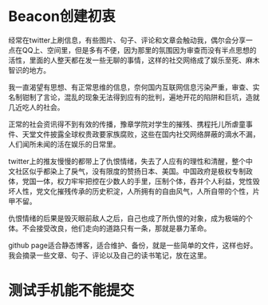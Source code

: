 # Beacon创建初衷
经常在twitter上刷信息，有些图片、句子、评论和文章会触动我，偶尔会分享一点在QQ上、空间里，但是多有不便，因为那里的氛围因为审查而没有半点思想的活性，里面的人整天都在发一些无聊的事情，这样的社交网络成了娱乐至死、麻木智识的地方。

我一直渴望有思想、有正常思维的信息，奈何国内互联网信息污染严重，审查、实名制钳制了言论，混乱的现象无法得到应有的批判，遍地开花的陷阱和巨坑，造就几近吃人的社会。

正常的社会资讯得不到有效的传播，豫章学院对学生的摧残、携程托儿所虐童事件、天堂文件披露全球权贵政要家族腐败，这些在国内社交网络屏蔽的滴水不漏，人们闻所未闻的活在娱乐的日常里。

twitter上的推友慢慢的都带上了仇恨情绪，失去了人应有的理性和清醒，整个中文社区似乎都染上了戾气，没有限度的赞扬日本、美国。中国政府是极权专制政体，党国一体，权力牢牢把控在少数人的手里，压制个体，吞并个人利益，党性毁坏人性，党文化摧残传承的历史积淀，人所拥有的自由风气，人所自带的个性，片甲不留。

仇恨情绪的后果是毁灭眼前敌人之后，自己也成了所仇恨的对象，成为极端的个体。不会接受改良，他们走向的道路只有一条，那就是暴力革命。

github page适合静态博客，适合维护、备份，就是一些简单的文件，这样也好。我会摘录一些文章、句子、评论以及自己的读书笔记，放在这里。

# 测试手机能不能提交

